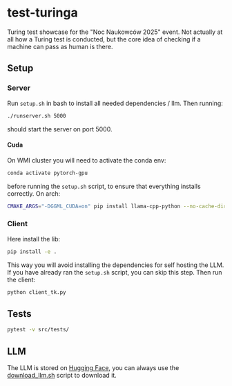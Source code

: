 # test-turinga

Turing test showcase for the "Noc Naukowców 2025" event. Not actually at all
how a Turing test is conducted, but the core idea of checking if a machine can
pass as human is there.

## Setup

### Server

Run `setup.sh` in bash to install all needed dependencies / llm. Then running:

```bash
./runserver.sh 5000
```

should start the server on port 5000.

#### Cuda

On WMI cluster you will need to activate the conda env:

```bash
conda activate pytorch-gpu
```

before running the `setup.sh` script, to ensure that everything installs
correctly. On arch:

```bash
CMAKE_ARGS="-DGGML_CUDA=on" pip install llama-cpp-python --no-cache-dir --force-reinstall
```

### Client

Here install the lib:

```bash
pip install -e .
```

This way you will avoid installing the dependencies for self hosting the LLM.
If you have already ran the `setup.sh` script, you can skip this step.
Then run the client:

```bash
python client_tk.py
```

## Tests

```bash
pytest -v src/tests/
```

## LLM

The LLM is stored on
[Hugging Face](https://huggingface.co/), you can always use the
[download_llm.sh](./download_llm.sh) script to download it.
